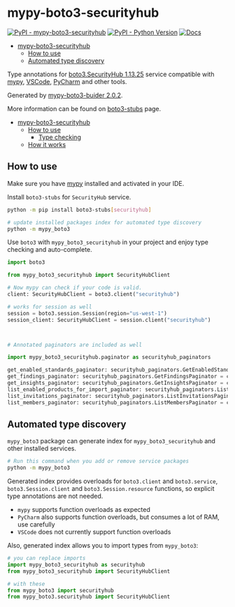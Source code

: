# mypy-boto3-securityhub

[![PyPI - mypy-boto3-securityhub](https://img.shields.io/pypi/v/mypy-boto3-securityhub.svg?color=blue)](https://pypi.org/project/mypy-boto3-securityhub)
[![PyPI - Python Version](https://img.shields.io/pypi/pyversions/mypy-boto3-securityhub.svg?color=blue)](https://pypi.org/project/mypy-boto3-securityhub)
[![Docs](https://img.shields.io/readthedocs/mypy-boto3-builder.svg?color=blue)](https://mypy-boto3-builder.readthedocs.io/)

- [mypy-boto3-securityhub](#mypy-boto3-securityhub)
  - [How to use](#how-to-use)
  - [Automated type discovery](#automated-type-discovery)


Type annotations for
[boto3.SecurityHub 1.13.25](https://boto3.amazonaws.com/v1/documentation/api/1.13.25/reference/services/securityhub.html#SecurityHub) service
compatible with [mypy](https://github.com/python/mypy), [VSCode](https://code.visualstudio.com/),
[PyCharm](https://www.jetbrains.com/pycharm/) and other tools.

Generated by [mypy-boto3-buider 2.0.2](https://github.com/vemel/mypy_boto3_builder).

More information can be found on [boto3-stubs](https://pypi.org/project/boto3-stubs/) page.

- [mypy-boto3-securityhub](#mypy-boto3-securityhub)
  - [How to use](#how-to-use)
    - [Type checking](#type-checking)
  - [How it works](#how-it-works)

## How to use

Make sure you have [mypy](https://github.com/python/mypy) installed and activated in your IDE.

Install `boto3-stubs` for `SecurityHub` service.

```bash
python -m pip install boto3-stubs[securityhub]

# update installed packages index for automated type discovery
python -m mypy_boto3
```

Use `boto3` with `mypy_boto3_securityhub` in your project and enjoy type checking and auto-complete.

```python
import boto3

from mypy_boto3_securityhub import SecurityHubClient

# Now mypy can check if your code is valid.
client: SecurityHubClient = boto3.client("securityhub")

# works for session as well
session = boto3.session.Session(region="us-west-1")
session_client: SecurityHubClient = session.client("securityhub")



# Annotated paginators are included as well

import mypy_boto3_securityhub.paginator as securityhub_paginators

get_enabled_standards_paginator: securityhub_paginators.GetEnabledStandardsPaginator = client.get_paginator("get_enabled_standards")
get_findings_paginator: securityhub_paginators.GetFindingsPaginator = client.get_paginator("get_findings")
get_insights_paginator: securityhub_paginators.GetInsightsPaginator = client.get_paginator("get_insights")
list_enabled_products_for_import_paginator: securityhub_paginators.ListEnabledProductsForImportPaginator = client.get_paginator("list_enabled_products_for_import")
list_invitations_paginator: securityhub_paginators.ListInvitationsPaginator = client.get_paginator("list_invitations")
list_members_paginator: securityhub_paginators.ListMembersPaginator = client.get_paginator("list_members")
```

## Automated type discovery

`mypy_boto3` package can generate index for `mypy_boto3_securityhub` and other installed services.

```bash
# Run this command when you add or remove service packages
python -m mypy_boto3
```

Generated index provides overloads for `boto3.client` and `boto3.service`,
`boto3.Session.client` and `boto3.Session.resource` functions,
so explicit type annotations are not needed.

- `mypy` supports function overloads as expected
- `PyCharm` also supports function overloads, but consumes a lot of RAM, use carefully
- `VSCode` does not currently support function overloads

Also, generated index allows you to import types from `mypy_boto3`:

```python
# you can replace imports
import mypy_boto3_securityhub as securityhub
from mypy_boto3_securityhub import SecurityHubClient

# with these
from mypy_boto3 import securityhub
from mypy_boto3.securityhub import SecurityHubClient
```